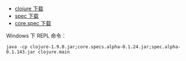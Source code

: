 * [clojure 下载](https://repo1.maven.org/maven2/org/clojure/clojure/1.9.0/)
* [spec 下载](https://mvnrepository.com/artifact/org.clojure/spec.alpha)
* [core.spec 下载](https://mvnrepository.com/artifact/org.clojure/core.specs.alpha)

Windows 下 REPL 命令：

    java -cp clojure-1.9.0.jar;core.specs.alpha-0.1.24.jar;spec.alpha-0.1.143.jar clojure.main
